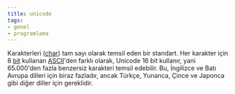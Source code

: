 ```yaml
---
title: unicode
tags:
- genel
- programlama
---
```


Karakterleri ([char](/char)) tam sayı olarak temsil eden bir standart. Her karakter için 8 [bit](/bit) kullanan [ASCII](/ascii)'den farklı olarak, Unicode 16 bit kullanır, yani 65.000'den fazla benzersiz karakteri temsil edebilir. Bu, İngilizce ve Batı Avrupa dilleri için biraz fazladır, ancak Türkçe, Yunanca, Çince ve Japonca gibi diğer diller için gereklidir.